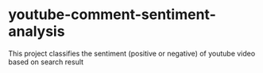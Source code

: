 # youtube-comment-sentiment-analysis
This project classifies the sentiment (positive or negative) of youtube video based on search result
